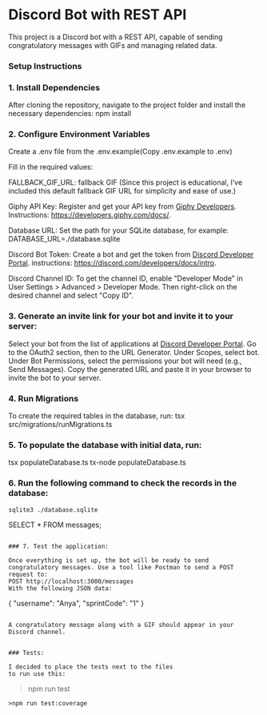 # Discord Bot with REST API

This project is a Discord bot with a REST API, capable of sending congratulatory messages with GIFs and managing related data.

### Setup Instructions


###  1. Install Dependencies
   After cloning the repository, navigate to the project folder and install the necessary dependencies:
   npm install

###  2. Configure Environment Variables
   Create a .env file from the .env.example(Copy .env.example to .env)

Fill in the required values:

FALLBACK_GIF_URL: fallback GIF
(Since this project is educational, I’ve included this default fallback GIF URL for simplicity and ease of use.)

Giphy API Key:
Register and get your API key from [Giphy Developers](https://developers.giphy.com/).
Instructions: https://developers.giphy.com/docs/.

Database URL:
Set the path for your SQLite database, for example:
DATABASE_URL=./database.sqlite

Discord Bot Token:
Create a bot and get the token from [Discord Developer Portal](https://discord.com/developers/applications).
instructions: https://discord.com/developers/docs/intro.

Discord Channel ID:
To get the channel ID, enable "Developer Mode" in User Settings > Advanced > Developer Mode. Then right-click on the desired channel and select "Copy ID".

### 3. Generate an invite link for your bot and invite it to your server:
   Select your bot from the list of applications at [Discord Developer Portal](https://discord.com/developers/applications).
   Go to the OAuth2 section, then to the URL Generator.
   Under Scopes, select bot.
   Under Bot Permissions, select the permissions your bot will need (e.g., Send Messages).
   Copy the generated URL and paste it in your browser to invite the bot to your server.
### 4. Run Migrations
   To create the required tables in the database, run:
   tsx src/migrations/runMigrations.ts

### 5. To populate the database with initial data, run:
   tsx populateDatabase.ts
   tx-node populateDatabase.ts

### 6. Run the following command to check the records in the database:

```
sqlite3 ./database.sqlite
```
SELECT \* FROM messages;
```

### 7. Test the application:

Once everything is set up, the bot will be ready to send congratulatory messages. Use a tool like Postman to send a POST request to:
POST http://localhost:3000/messages
With the following JSON data:

```
{
"username": "Anya",
"sprintCode": "1"
}
```

A congratulatory message along with a GIF should appear in your Discord channel.


### Tests:

I decided to place the tests next to the files
to run use this:
```
>npm run test
```
>npm run test:coverage
```